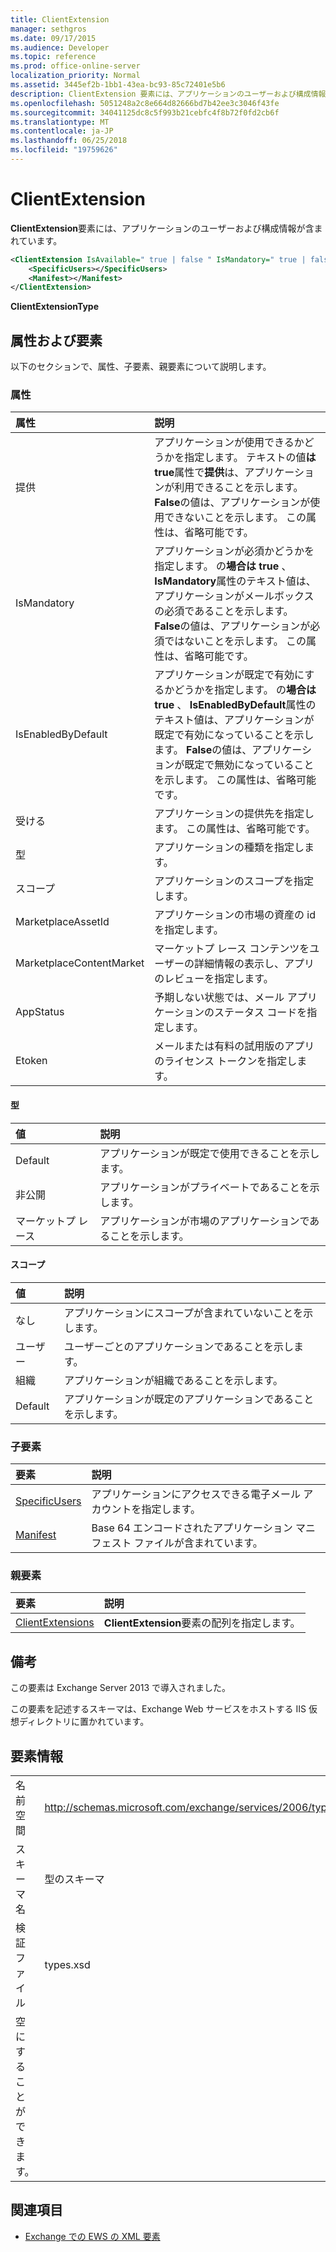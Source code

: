 ```yaml
---
title: ClientExtension
manager: sethgros
ms.date: 09/17/2015
ms.audience: Developer
ms.topic: reference
ms.prod: office-online-server
localization_priority: Normal
ms.assetid: 3445ef2b-1bb1-43ea-bc93-85c72401e5b6
description: ClientExtension 要素には、アプリケーションのユーザーおよび構成情報が含まれています。
ms.openlocfilehash: 5051248a2c8e664d82666bd7b42ee3c3046f43fe
ms.sourcegitcommit: 34041125dc8c5f993b21cebfc4f8b72f0fd2cb6f
ms.translationtype: MT
ms.contentlocale: ja-JP
ms.lasthandoff: 06/25/2018
ms.locfileid: "19759626"
---
```

# <a name="clientextension"></a>ClientExtension

**ClientExtension**要素には、アプリケーションのユーザーおよび構成情報が含まれています。 
  
```XML
<ClientExtension IsAvailable=" true | false " IsMandatory=" true | false " IsEnabledByDefault=" true | false " Type="" Scope="" MarketplaceAssetId="" MarketplaceContentMarket="" AppStatus="" Etoken="">
    <SpecificUsers></SpecificUsers>
    <Manifest></Manifest>
</ClientExtension>
```

 **ClientExtensionType**
## <a name="attributes-and-elements"></a>属性および要素

以下のセクションで、属性、子要素、親要素について説明します。
  
### <a name="attributes"></a>属性

|**属性**|**説明**|
|:-----|:-----|
|提供  <br/> |アプリケーションが使用できるかどうかを指定します。 テキストの値**は true**属性で**提供**は、アプリケーションが利用できることを示します。 **False**の値は、アプリケーションが使用できないことを示します。 この属性は、省略可能です。  <br/> |
|IsMandatory  <br/> |アプリケーションが必須かどうかを指定します。 の**場合は true** 、 **IsMandatory**属性のテキスト値は、アプリケーションがメールボックスの必須であることを示します。 **False**の値は、アプリケーションが必須ではないことを示します。 この属性は、省略可能です。  <br/> |
|IsEnabledByDefault  <br/> |アプリケーションが既定で有効にするかどうかを指定します。 の**場合は true** 、 **IsEnabledByDefault**属性のテキスト値は、アプリケーションが既定で有効になっていることを示します。 **False**の値は、アプリケーションが既定で無効になっていることを示します。 この属性は、省略可能です。  <br/> |
|受ける  <br/> |アプリケーションの提供先を指定します。 この属性は、省略可能です。  <br/> |
|型  <br/> |アプリケーションの種類を指定します。  <br/> |
|スコープ  <br/> |アプリケーションのスコープを指定します。  <br/> |
|MarketplaceAssetId  <br/> |アプリケーションの市場の資産の id を指定します。  <br/> |
|MarketplaceContentMarket  <br/> |マーケットプ レース コンテンツをユーザーの詳細情報の表示し、アプリのレビューを指定します。  <br/> |
|AppStatus  <br/> |予期しない状態では、メール アプリケーションのステータス コードを指定します。  <br/> |
|Etoken  <br/> |メールまたは有料の試用版のアプリのライセンス トークンを指定します。  <br/> |
   
#### <a name="type"></a>型

|**値**|**説明**|
|:-----|:-----|
|Default  <br/> |アプリケーションが既定で使用できることを示します。  <br/> |
|非公開  <br/> |アプリケーションがプライベートであることを示します。  <br/> |
|マーケットプ レース  <br/> |アプリケーションが市場のアプリケーションであることを示します。  <br/> |
   
#### <a name="scope"></a>スコープ

|**値**|**説明**|
|:-----|:-----|
|なし  <br/> |アプリケーションにスコープが含まれていないことを示します。  <br/> |
|ユーザー  <br/> |ユーザーごとのアプリケーションであることを示します。  <br/> |
|組織  <br/> |アプリケーションが組織であることを示します。  <br/> |
|Default  <br/> |アプリケーションが既定のアプリケーションであることを示します。  <br/> |
   
### <a name="child-elements"></a>子要素

|**要素**|**説明**|
|:-----|:-----|
|[SpecificUsers](specificusers.md) <br/> |アプリケーションにアクセスできる電子メール アカウントを指定します。  <br/> |
|[Manifest](manifest.md) <br/> |Base 64 エンコードされたアプリケーション マニフェスト ファイルが含まれています。  <br/> |
   
### <a name="parent-elements"></a>親要素

|**要素**|**説明**|
|:-----|:-----|
|[ClientExtensions](clientextensions.md) <br/> |**ClientExtension**要素の配列を指定します。  <br/> |
   
## <a name="remarks"></a>備考

この要素は Exchange Server 2013 で導入されました。
  
この要素を記述するスキーマは、Exchange Web サービスをホストする IIS 仮想ディレクトリに置かれています。
  
## <a name="element-information"></a>要素情報

|||
|:-----|:-----|
|名前空間  <br/> |http://schemas.microsoft.com/exchange/services/2006/types  <br/> |
|スキーマ名  <br/> |型のスキーマ  <br/> |
|検証ファイル  <br/> |types.xsd  <br/> |
|空にすることができます。  <br/> ||
   
## <a name="see-also"></a>関連項目



- [Exchange での EWS の XML 要素](ews-xml-elements-in-exchange.md)

